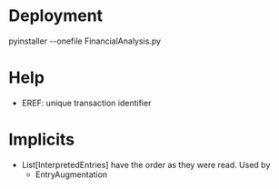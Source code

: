 # Deployment
pyinstaller --onefile FinancialAnalysis.py

# Help
* EREF: unique transaction identifier 

# Implicits
* List[InterpretedEntries] have the order as they were read. Used by
    * EntryAugmentation
